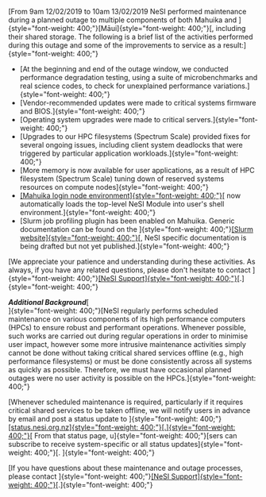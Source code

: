 [From 9am 12/02/2019 to 10am 13/02/2019 NeSI performed maintenance
during a planned outage to multiple components of both Mahuika and
]{style="font-weight: 400;"}[Māui]{style="font-weight: 400;"}[,
including their shared storage. The following is a brief list of the
activities performed during this outage and some of the improvements to
service as a result:]{style="font-weight: 400;"}

-   [At the beginning and end of the outage window, we conducted
    performance degradation testing, using a suite of microbenchmarks
    and real science codes, to check for unexplained performance
    variations.]{style="font-weight: 400;"}
-   [Vendor-recommended updates were made to critical systems firmware
    and BIOS.]{style="font-weight: 400;"}
-   [Operating system upgrades were made to critical
    servers.]{style="font-weight: 400;"}
-   [Upgrades to our HPC filesystems (Spectrum Scale) provided fixes for
    several ongoing issues, including client system deadlocks that were
    triggered by particular application
    workloads.]{style="font-weight: 400;"}
-   [More memory is now available for user applications, as a result of
    HPC filesystem (Spectrum Scale) tuning down of reserved systems
    resources on compute nodes]{style="font-weight: 400;"}
-   [[Mahuika login node
    environment]{style="font-weight: 400;"}](https://support.nesi.org.nz/hc/en-gb/sections/360000040056-HPC-Software-Environment)[
    now automatically loads the top-level NeSI Module into user's shell
    environment.]{style="font-weight: 400;"}
-   [Slurm job profiling plugin has been enabled on Mahuika. Generic
    documentation can be found on the
    ]{style="font-weight: 400;"}[[Slurm
    website]{style="font-weight: 400;"}](https://slurm.schedmd.com/hdf5_profile_user_guide.html)[,
    NeSI specific documentation is being drafted but not yet
    published.]{style="font-weight: 400;"}

[We appreciate your patience and understanding during these activities.
As always, if you have any related questions, please don't hesitate to
contact ]{style="font-weight: 400;"}[[NeSI
Support]{style="font-weight: 400;"}](https://support.nesi.org.nz/hc/en-gb/articles/360000748496-User-support)[.]{style="font-weight: 400;"}

***Additional Background***[\
]{style="font-weight: 400;"}[NeSI regularly performs scheduled
maintenance on various components of its high performance computers
(HPCs) to ensure robust and performant operations. Whenever possible,
such works are carried out during regular operations in order to
minimise user impact, however some more intrusive maintenance activities
simply cannot be done without taking critical shared services offline
(e.g., high performance filesystems) or must be done consistently across
all systems as quickly as possible. Therefore, we must have occasional
planned outages were no user activity is possible on the
HPCs.]{style="font-weight: 400;"}

[Whenever scheduled maintenance is required, particularly if it requires
critical shared services to be taken offline, we will notify users in
advance by email and post a status update to
]{style="font-weight: 400;"}[[status.nesi.org.nz]{style="font-weight: 400;"}[.]{style="font-weight: 400;"}](https://status.nesi.org.nz/)[ From
that status page, u]{style="font-weight: 400;"}[sers can subscribe to
receive system-specific or all status
updates]{style="font-weight: 400;"}[. ]{style="font-weight: 400;"}

[If you have questions about these maintenance and outage processes,
please contact ]{style="font-weight: 400;"}[[NeSI
Support]{style="font-weight: 400;"}](mailto:support@nesi.org.nz)[.]{style="font-weight: 400;"}
